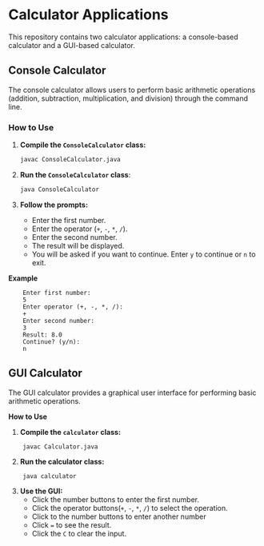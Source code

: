 # Calculator Applications

This repository contains two calculator applications: a console-based calculator and a GUI-based calculator.

## Console Calculator

The console calculator allows users to perform basic arithmetic operations (addition, subtraction, multiplication, and division) through the command line.

### How to Use

1. **Compile the `ConsoleCalculator` class:**

   ```sh
   javac ConsoleCalculator.java
   ```

2. **Run the `ConsoleCalculator` class**:

   ```sh
   java ConsoleCalculator
   ```

3. **Follow the prompts:**
   - Enter the first number.
   - Enter the operator (`+`, `-`, `*`, `/`).
   - Enter the second number.
   - The result will be displayed.
   - You will be asked if you want to continue. Enter `y` to continue or `n` to exit.

**Example**

```
	Enter first number:
	5
	Enter operator (+, -, *, /):
	+
	Enter second number:
	3
	Result: 8.0
	Continue? (y/n):
	n
```

## GUI Calculator

The GUI calculator provides a graphical user interface for performing basic arithmetic operations.

**How to Use**

1. **Compile the `calculator` class:**

```
	javac Calculator.java
```

2. **Run the calculator class:**

```
	java calculator
```

3. **Use the GUI:**
   - Click the number buttons to enter the first number.
   - Click the operator buttons(`+`, `-`, `*`, `/`) to select the operation.
   - Click to the number buttons to enter another number
   - Click `=` to see the result.
   - Click the `C` to clear the input.
